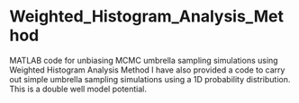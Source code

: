 # Weighted_Histogram_Analysis_Method
MATLAB code for unbiasing MCMC umbrella sampling simulations using Weighted Histogram Analysis Method
I have also provided a code to carry out simple umbrella sampling simulations using a 1D probability distribution. This is a double well model potential.

